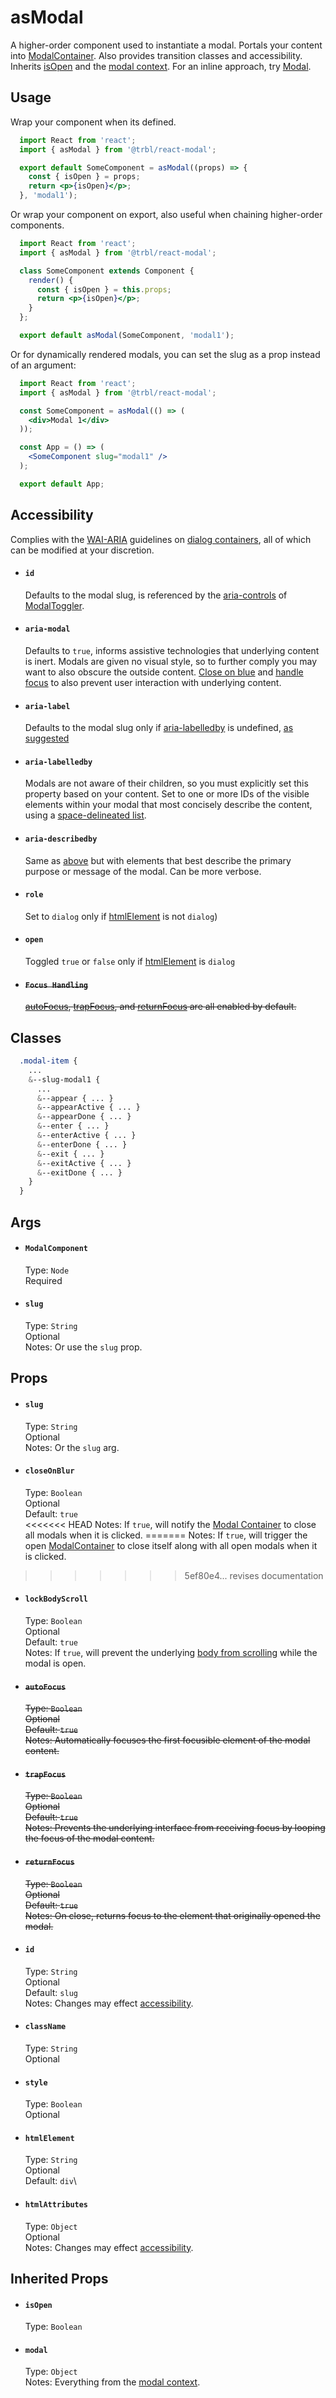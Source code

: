 # asModal

A higher-order component used to instantiate a modal. Portals your content into [ModalContainer](../ModalContainer/README.md). Also provides transition classes and accessibility. Inherits [isOpen](#isOpen) and the [modal context](../ModalProvider/README.md#provided-context). For an inline approach, try [Modal](../Modal/README.md).

## Usage

Wrap your component when its defined.

```jsx
  import React from 'react';
  import { asModal } from '@trbl/react-modal';

  export default SomeComponent = asModal((props) => {
    const { isOpen } = props;
    return <p>{isOpen}</p>;
  }, 'modal1');
```

Or wrap your component on export, also useful when chaining higher-order components.

```jsx
  import React from 'react';
  import { asModal } from '@trbl/react-modal';

  class SomeComponent extends Component {
    render() {
      const { isOpen } = this.props;
      return <p>{isOpen}</p>;
    }
  };

  export default asModal(SomeComponent, 'modal1');
```

Or for dynamically rendered modals, you can set the slug as a prop instead of an argument:

```jsx
  import React from 'react';
  import { asModal } from '@trbl/react-modal';

  const SomeComponent = asModal(() => (
    <div>Modal 1</div>
  ));

  const App = () => (
    <SomeComponent slug="modal1" />
  );

  export default App;
```

## Accessibility

Complies with the [WAI-ARIA](https://www.w3.org/WAI/intro/aria) guidelines on [dialog containers](https://www.w3.org/TR/wai-aria-practices/#dialog_roles_states_props), all of which can be modified at your discretion.

- #### `id`
  Defaults to the modal slug, is referenced by the [aria-controls](../ModalToggler/README.md#aria-controls) of [ModalToggler](../ModalToggler/README.md).

- #### `aria-modal`
  Defaults to `true`, informs assistive technologies that underlying content is inert. Modals are given no visual style, so to further comply you may want to also obscure the outside content. [Close on blue](#closeOnBlur) and [handle focus](#focus-trapping) to also prevent user interaction with underlying content.

- #### `aria-label`
  Defaults to the modal slug only if [aria-labelledby](#aria-labelledby) is undefined, [as suggested](https://www.w3.org/TR/wai-aria-1.1/#aria-labelledby)

- #### `aria-labelledby`
  Modals are not aware of their children, so you must explicitly set this property based on your content. Set to one or more IDs of the visible elements within your modal that most concisely describe the content, using a [space-delineated list](https://developer.mozilla.org/en-US/docs/Web/Accessibility/ARIA/ARIA_Techniques/Using_the_aria-labelledby_attribute).

- #### `aria-describedby`
  Same as [above](#aria-labelledby) but with elements that best describe the primary purpose or message of the modal. Can be more verbose.

- #### `role`
  Set to `dialog` only if [htmlElement](#htmlElement) is not `dialog`)

- #### `open`
  Toggled `true` or `false` only if [htmlElement](#htmlElement) is `dialog`

- #### ~~`Focus Handling`~~
  ~~[autoFocus](#autoFocus), [trapFocus](#trapFocus), and [returnFocus](#returnFocus) are all enabled by default.~~

## Classes

```scss
  .modal-item {
    ...
    &--slug-modal1 {
      ...
      &--appear { ... }
      &--appearActive { ... }
      &--appearDone { ... }
      &--enter { ... }
      &--enterActive { ... }
      &--enterDone { ... }
      &--exit { ... }
      &--exitActive { ... }
      &--exitDone { ... }
    }
  }
```

## Args

- #### `ModalComponent`
  Type: `Node`\
  Required

- #### `slug`
  Type: `String`\
  Optional\
  Notes: Or use the `slug` prop.

## Props

- #### `slug`
  Type: `String`\
  Optional\
  Notes: Or the `slug` arg.

- #### `closeOnBlur`
  Type: `Boolean`\
  Optional\
  Default: `true`\
<<<<<<< HEAD
  Notes: If `true`, will notify the [Modal Container](../ModalContainer/README.md) to close all modals when it is clicked.
=======
  Notes: If `true`, will trigger the open [ModalContainer](../ModalContainer/README.md) to close itself along with all open modals when it is clicked.
>>>>>>> 5ef80e4... revises documentation

- #### `lockBodyScroll`
  Type: `Boolean`\
  Optional\
  Default: `true`\
  Notes: If `true`, will prevent the underlying [body from scrolling](https://www.npmjs.com/package/body-scroll-lock) while the modal is open.

- #### ~~`autoFocus`~~
  ~~Type: `Boolean`~~\
  ~~Optional~~\
  ~~Default: `true`~~\
  ~~Notes: Automatically focuses the first focusible element of the modal content.~~

- #### ~~`trapFocus`~~
  ~~Type: `Boolean`~~\
  ~~Optional~~\
  ~~Default: `true`~~\
  ~~Notes: Prevents the underlying interface from receiving focus by looping the focus of the modal content.~~

- #### ~~`returnFocus`~~
  ~~Type: `Boolean`~~\
  ~~Optional~~\
  ~~Default: `true`~~\
  ~~Notes: On close, returns focus to the element that originally opened the modal.~~

- #### `id`
  Type: `String`\
  Optional\
  Default: `slug`\
  Notes: Changes may effect [accessibility](#accessibility).

- #### `className`
  Type: `String`\
  Optional

- #### `style`
  Type: `Boolean`\
  Optional

- #### `htmlElement`
  Type: `String`\
  Optional\
  Default: `div`\

- #### `htmlAttributes`
  Type: `Object`\
  Optional\
  Notes: Changes may effect [accessibility](#accessibility).

## Inherited Props

- #### `isOpen`
  Type: `Boolean`

- #### `modal`
  Type: `Object`\
  Notes: Everything from the [modal context](../ModalProvider/README.md#provided-context).
